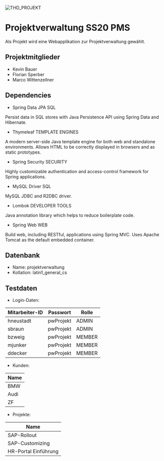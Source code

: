 ![THD_PROJEKT](https://i.ibb.co/CVXs2PJ/thd-pms-kb.png)

# Projektverwaltung SS20 PMS

Als Projekt wird eine Webapplikation zur Projektverwaltung gewählt.


## Projektmitglieder

- Kevin Bauer
- Florian Sperber
- Marco Wittenzellner

## Dependencies

- Spring Data JPA SQL

Persist data in SQL stores with Java Persistence API using Spring Data and Hibernate.

- Thymeleaf TEMPLATE ENGINES

A modern server-side Java template engine for both web and standalone environments. Allows HTML to be correctly displayed in browsers and as static prototypes.

- Spring Security SECURITY

Highly customizable authentication and access-control framework for Spring applications.

- MySQL Driver SQL

MySQL JDBC and R2DBC driver.

- Lombok DEVELOPER TOOLS

Java annotation library which helps to reduce boilerplate code.
- Spring Web WEB

Build web, including RESTful, applications using Spring MVC. Uses Apache Tomcat as the default embedded container.

## Datenbank
- Name: projektverwaltung
- Kollation: latin1_general_cs


## Testdaten

- Login-Daten:


| Mitarbeiter-ID    | Passwort  |  Rolle |
| ---------------   | --------- | ------ |
| hneustadt         | pwProjekt | ADMIN  | 
| sbraun            | pwProjekt | ADMIN  |
| bzweig            | pwProjekt | MEMBER | 
| mjunker           | pwProjekt | MEMBER | 
| ddecker           | pwProjekt | MEMBER | 

- Kunden:

| Name              | 
| ---------------   | 
| BMW               |  
| Audi              | 
| ZF                | 

- Projekte:

| Name                  | 
| ---------------       | 
| SAP-Rollout           |  
| SAP-Customizing       | 
| HR-Portal Einführung  | 



